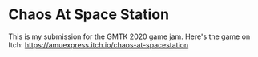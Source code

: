 # Chaos At Space Station
This is my submission for the GMTK 2020 game jam. Here's the game on Itch: https://amuexpress.itch.io/chaos-at-spacestation
